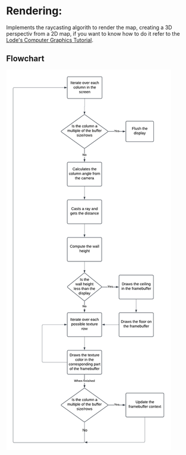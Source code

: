 # Rendering:

Implements the raycasting algorith to render the map, creating a 3D perspectiv from a 2D map, if you want to know how to do it refer to the [Lode's Computer Graphics Tutorial](https://lodev.org/cgtutor/raycasting.html).

## Flowchart

![Flowchart](/images/Rendering.png)
